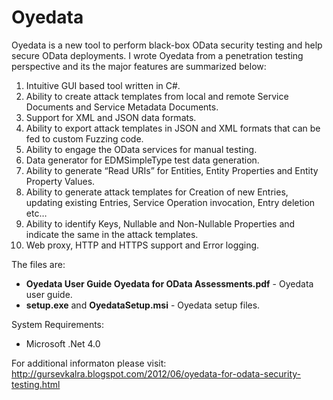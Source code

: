 Oyedata
=======

Oyedata is a new tool to perform black-box OData security testing and help secure OData deployments. I wrote Oyedata from a penetration testing perspective and its the major features are summarized below:
 1. Intuitive GUI based tool written in C#.
 2. Ability to create attack templates from local and remote Service Documents and Service Metadata Documents.
 3. Support for XML and JSON data formats.
 4. Ability to export attack templates in JSON and XML formats that can be fed to custom Fuzzing code.
 5. Ability to engage the OData services for manual testing.
 6. Data generator for EDMSimpleType test data generation.
 7. Ability to generate “Read URIs” for Entities, Entity Properties and Entity Property Values.
 8. Ability to generate attack templates for Creation of new Entries, updating existing Entries, Service Operation invocation, Entry deletion etc…
 9. Ability to identify Keys, Nullable and Non-Nullable Properties and indicate the same in the attack templates.
 10. Web proxy, HTTP and HTTPS support and Error logging.

The files are:

* **Oyedata User Guide Oyedata for OData Assessments.pdf** - Oyedata user guide.
* **setup.exe** and **OyedataSetup.msi** - Oyedata setup files.

System Requirements:
* Microsoft .Net 4.0

For additional informaton please visit: http://gursevkalra.blogspot.com/2012/06/oyedata-for-odata-security-testing.html